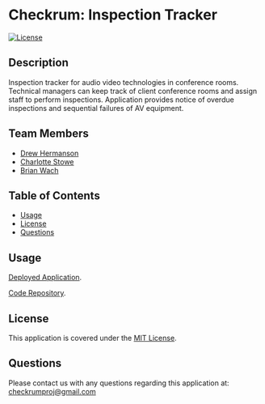 # Checkrum: Inspection Tracker

[![License](https://img.shields.io/badge/License-MIT-blue.svg)](http://choosealicense.com/licenses/mit/)

## Description

Inspection tracker for audio video technologies in conference rooms.  Technical managers can keep track of client conference rooms and assign staff to perform inspections.  Application provides notice of overdue inspections and sequential failures of AV equipment.

## Team Members

- [Drew Hermanson](https://github.com/drewhermanson)
- [Charlotte Stowe](https://github.com/Charlotte-St)
- [Brian Wach](https://github.com/briandwach)

## Table of Contents

- [Usage](#usage)
- [License](#license)
- [Questions](#questions)

## Usage

[Deployed Application](https://github.com/briandwach/checkrum).

[Code Repository](https://github.com/briandwach/checkrum).

## License
This application is covered under the [MIT License](http://choosealicense.com/licenses/mit/).

## Questions
Please contact us with any questions regarding this application at: checkrumproj@gmail.com